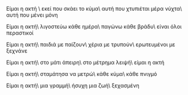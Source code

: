 Είμαι η ακτή \\
εκεί που σκάει το κύμα\\
αυτή που χτυπιέται μέρα νύχτα\\
αυτή που μένει μόνη

Είμαι η ακτή\\
λιγοστεύω κάθε ημέρα\\
παγώνω κάθε βράδυ\\
είναι όλοι περαστικοί

Είμαι η ακτή\\
παιδιά με παίζουν\\
χέρια με τρυπούν\\
ερωτευμένοι με ξεχνάνε

Είμαι η ακτή\\
στο μάτι άπειρη\\
στο μέτρημα λειψή\\
είμαι η ακτή

Είμαι η ακτή\\
σταμάτησα να μετρώ\\
κάθε κύμα\\
κάθε πνιγμό

Είμαι η ακτή\\
μια γραμμή\\
ήσυχη μια ζωή\\
ξεχασμένη

